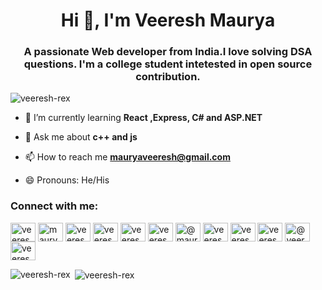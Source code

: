 <h1 align="center">Hi 👋, I'm Veeresh Maurya</h1>
<h3 align="center">A passionate Web developer from India.I love solving DSA questions. I'm a college student intetested in open source contribution.</h3>

<p align="left"> <img src="https://komarev.com/ghpvc/?username=veeresh-rex&label=Profile%20views&color=0e75b6&style=flat" alt="veeresh-rex" /> </p>


- 🌱 I’m currently learning **React ,Express, C# and ASP.NET**

- 💬 Ask me about **c++ and js**

- 📫 How to reach me **mauryaveeresh@gmail.com**

- 😄 Pronouns: He/His

<!-- - ⚡ Fun fact **I can Hack NASA using HTML** -->

<h3 align="left">Connect with me:</h3>
<p align="left">
<a href="https://dev.to/veereshrex" target="blank"><img align="center" src="https://cdn.jsdelivr.net/npm/simple-icons@3.0.1/icons/dev-dot-to.svg" alt="veereshrex" height="30" width="40" /></a>
<a href="https://twitter.com/maurya_veeresh" target="blank"><img align="center" src="https://cdn.jsdelivr.net/npm/simple-icons@3.0.1/icons/twitter.svg" alt="maurya_veersh" height="30" width="40" /></a>
<a href="https://linkedin.com/in/veeresh-maurya" target="blank"><img align="center" src="https://cdn.jsdelivr.net/npm/simple-icons@3.0.1/icons/linkedin.svg" alt="veeresh-maurya" height="30" width="40" /></a>
<a href="https://stackoverflow.com/users/14395865" target="blank"><img align="center" src="https://cdn.jsdelivr.net/npm/simple-icons@3.0.1/icons/stackoverflow.svg" alt="veeresh-rex" height="30" width="40" /></a>
<a href="https://fb.com/veeresh.maurya" target="blank"><img align="center" src="https://cdn.jsdelivr.net/npm/simple-icons@3.0.1/icons/facebook.svg" alt="veeresh.maurya" height="30" width="40" /></a>
<a href="https://instagram.com/veeresh_rex" target="blank"><img align="center" src="https://cdn.jsdelivr.net/npm/simple-icons@3.0.1/icons/instagram.svg" alt="veeresh-rex" height="30" width="40" /></a>
<a href="https://medium.com/@mauryaveeresh" target="blank"><img align="center" src="https://cdn.jsdelivr.net/npm/simple-icons@3.0.1/icons/medium.svg" alt="@mauryaveeresh" height="30" width="40" /></a>
<a href="https://www.codechef.com/users/veeresh_rex" target="blank"><img align="center" src="https://cdn.jsdelivr.net/npm/simple-icons@3.1.0/icons/codechef.svg" alt="veeresh_rex" height="30" width="40" /></a>
<a href="https://www.hackerrank.com/veeresh_rex" target="blank"><img align="center" src="https://cdn.jsdelivr.net/npm/simple-icons@3.0.1/icons/hackerrank.svg" alt="veeresh_rex" height="30" width="40" /></a>
<a href="https://www.leetcode.com/veeresh_rex" target="blank"><img align="center" src="https://cdn.jsdelivr.net/npm/simple-icons@3.0.1/icons/leetcode.svg" alt="veeresh_rex" height="30" width="40" /></a>
<a href="https://www.hackerearth.com/@veeresh110" target="blank"><img align="center" src="https://cdn.jsdelivr.net/npm/simple-icons@3.0.1/icons/hackerearth.svg" alt="@veeresh110" height="30" width="40" /></a>
<a href="https://auth.geeksforgeeks.org/user/veeresh_rex/profile" target="blank"><img align="center" src="https://cdn.jsdelivr.net/npm/simple-icons@3.0.1/icons/geeksforgeeks.svg" alt="veeresh_rex/profile" height="30" width="40" /></a>
</p>



<p><img align="left" src="https://github-readme-stats.vercel.app/api/top-langs?username=veeresh-rex&show_icons=true&locale=en&layout=compact" alt="veeresh-rex" /></p>

<p>&nbsp;<img align="center" src="https://github-readme-stats.vercel.app/api?username=veeresh-rex&show_icons=true&locale=en" alt="veeresh-rex" /></p>
